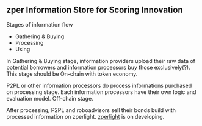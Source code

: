 ## zper Information Store for Scoring Innovation

Stages of information flow

- Gathering & Buying
- Processing
- Using

In Gathering & Buying stage, information providers upload their raw data of potential borrowers and information processors buy those exclusively(?). This stage should be On-chain with token economy.

P2PL or other information processors do process informations purchased on processing stage. Each information processors have their own logic and evaluation model. Off-chain stage.

After processing, P2PL and roboadvisors sell their bonds build with processed information on zperlight.
[zperlight](https://github.com/zperteam/zperlight) is on developing.
